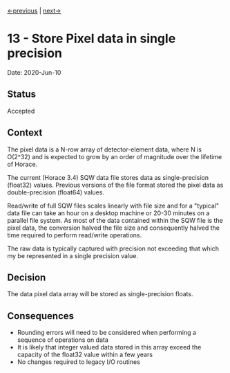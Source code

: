 [<-previous](0012-use-network-storage-for-large-datafiles.md) | [next->](0014-use-double-array-in-memory-for-pixel-data.md)

# 13 - Store Pixel data in single precision

Date: 2020-Jun-10

## Status

Accepted

## Context

The pixel data is a N-row array of detector-element data, where N is O(2^32) and is expected to grow by an order of magnitude over the lifetime of Horace.

The current (Horace 3.4) SQW data file stores data as single-precision (float32) values. Previous versions of the file format stored the pixel data as double-precision (float64) values. 

Read/write of full SQW files scales linearly with file size and for a "typical" data file can take an hour on a desktop machine or 20-30 minutes on a parallel file system. As most of the data contained within the SQW file is the pixel data, the conversion halved the file size and consequently halved the time required to perform read/write operations.  

The raw data is typically captured with precision not exceeding that which my be represented in a single precision value.

## Decision

The data pixel data array will be stored as single-precision floats.

## Consequences

- Rounding errors will need to be considered when performing a sequence of operations on data
- It is likely that integer valued data stored in this array exceed the capacity of the float32 value within a few years
- No changes required to legacy I/O routines